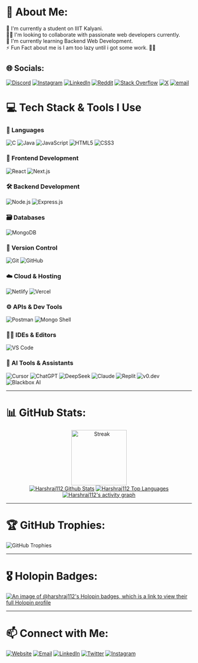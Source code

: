 # 💫 About Me:
🔭 I'm currently a student on IIIT Kalyani.<br>👯‍♂️ I'm looking to collaborate with passionate web developers currently.<br>🍃 I'm currently learning Backend Web Development.<br>⚡️ Fun Fact about me is I am too lazy until i got some work. 🙂🙂


## 🌐 Socials:
[![Discord](https://img.shields.io/badge/Discord-%237289DA.svg?logo=discord&logoColor=white)](https://discord.gg/harsh_roy0293_13363) [![Instagram](https://img.shields.io/badge/Instagram-%23E4405F.svg?logo=Instagram&logoColor=white)](https://instagram.com/https://www.instagram.com/_harsh_roy_112/) [![LinkedIn](https://img.shields.io/badge/LinkedIn-%230077B5.svg?logo=linkedin&logoColor=white)](https://linkedin.com/in/https://www.linkedin.com/in/harshraj112/) [![Reddit](https://img.shields.io/badge/Reddit-%23FF4500.svg?logo=Reddit&logoColor=white)](https://reddit.com/user/https://www.reddit.com/user/ThinConcert9862/) [![Stack Overflow](https://img.shields.io/badge/-Stackoverflow-FE7A16?logo=stack-overflow&logoColor=white)](https://stackoverflow.com/users/https://stackoverflow.com/users/28028953/harsh-raj) [![X](https://img.shields.io/badge/X-black.svg?logo=X&logoColor=white)](https://x.com/https://x.com/HarshRa08880363) [![email](https://img.shields.io/badge/Email-D14836?logo=gmail&logoColor=white)](mailto:harshraj250106@gmail.com) 

# 💻 Tech Stack & Tools I Use

### 🚀 Languages
![C](https://img.shields.io/badge/C-00599C?style=for-the-badge&logo=c&logoColor=white)
![Java](https://img.shields.io/badge/Java-ED8B00?style=for-the-badge&logo=java&logoColor=white)
![JavaScript](https://img.shields.io/badge/JavaScript-F7DF1E?style=for-the-badge&logo=javascript&logoColor=black)
![HTML5](https://img.shields.io/badge/HTML5-E34F26?style=for-the-badge&logo=html5&logoColor=white)
![CSS3](https://img.shields.io/badge/CSS3-1572B6?style=for-the-badge&logo=css3&logoColor=white)

### 🎨 Frontend Development
![React](https://img.shields.io/badge/React-20232A?style=for-the-badge&logo=react&logoColor=61DAFB)
![Next.js](https://img.shields.io/badge/Next.js-000000?style=for-the-badge&logo=nextdotjs&logoColor=white)

### 🛠️ Backend Development
![Node.js](https://img.shields.io/badge/Node.js-339933?style=for-the-badge&logo=nodedotjs&logoColor=white)
![Express.js](https://img.shields.io/badge/Express.js-000000?style=for-the-badge&logo=express&logoColor=white)

### 🗃️ Databases
![MongoDB](https://img.shields.io/badge/MongoDB-47A248?style=for-the-badge&logo=mongodb&logoColor=white)

### 🧰 Version Control
![Git](https://img.shields.io/badge/Git-F05032?style=for-the-badge&logo=git&logoColor=white)
![GitHub](https://img.shields.io/badge/GitHub-181717?style=for-the-badge&logo=github&logoColor=white)

### ☁️ Cloud & Hosting
![Netlify](https://img.shields.io/badge/Netlify-00C7B7?style=for-the-badge&logo=netlify&logoColor=white)
![Vercel](https://img.shields.io/badge/Vercel-000000?style=for-the-badge&logo=vercel&logoColor=white)

### ⚙️ APIs & Dev Tools
![Postman](https://img.shields.io/badge/Postman-FF6C37?style=for-the-badge&logo=postman&logoColor=white)
![Mongo Shell](https://img.shields.io/badge/MongoShell-13AA52?style=for-the-badge&logo=mongodb&logoColor=white)

### 🧑‍💻 IDEs & Editors
![VS Code](https://img.shields.io/badge/VS_Code-007ACC?style=for-the-badge&logo=visual-studio-code&logoColor=white)

### 🤖 AI Tools & Assistants
![Cursor](https://img.shields.io/badge/Cursor_AI-000000?style=for-the-badge&logo=cursor&logoColor=white)
![ChatGPT](https://img.shields.io/badge/ChatGPT-10A37F?style=for-the-badge&logo=openai&logoColor=white)
![DeepSeek](https://img.shields.io/badge/DeepSeek-FF6F00?style=for-the-badge&logo=deepseek&logoColor=white)
![Claude](https://img.shields.io/badge/Claude_AI-FFAE42?style=for-the-badge&logo=anthropic&logoColor=white)
![Replit](https://img.shields.io/badge/Replit-F26207?style=for-the-badge&logo=replit&logoColor=white)
![v0.dev](https://img.shields.io/badge/v0.dev-000000?style=for-the-badge&logo=vercel&logoColor=white)
![Blackbox AI](https://img.shields.io/badge/Blackbox_AI-000000?style=for-the-badge&logo=blackbox&logoColor=white)

---

# 📊 GitHub Stats:

<div align="center">
  <img src="https://github-readme-streak-stats.herokuapp.com/?user=Harshraj112&theme=react&hide_border=true&background=0D1117&stroke=FF6F61&ring=00C4B4" height="150" alt="Streak" />
  <br>
  <a href="https://github.com/Harshraj112/github-readme-stats"><img alt="Harshraj112 Github Stats" src="https://github-readme-stats.vercel.app/api?username=Harshraj112&show_icons=true&count_private=true&theme=react&hide_border=true&bg_color=0D1117" /></a>
  <a href="https://github.com/Harshraj112/github-readme-stats"><img alt="Harshraj112 Top Languages" src="https://github-readme-stats.vercel.app/api/top-langs/?username=Harshraj112&langs_count=8&count_private=true&layout=compact&theme=react&hide_border=true&bg_color=0D1117" /></a>
  <br/>
  <a href="https://github.com/Harshraj112">
    <img alt="Harshraj112's activity graph" src="https://github-readme-activity-graph.vercel.app/graph?username=Harshraj112&theme=react-dark" />
  </a>
</div>

---

# 🏆 **GitHub Trophies:**
![GitHub Trophies](https://github-profile-trophy.vercel.app/?username=Harshraj112&theme=radical)

---

# 🎖️ Holopin Badges:

[![An image of @harshraj112's Holopin badges, which is a link to view their full Holopin profile](https://holopin.me/harshraj112)](https://holopin.io/@harshraj112)

---

# 📫 Connect with Me:

[![Website](https://img.shields.io/badge/Website-000000?style=flat&logo=google-chrome&logoColor=white)](https://portfolio-3o.netlify.app/)
[![Email](https://img.shields.io/badge/Email-D14836?style=flat&logo=gmail&logoColor=white)](mailto:harshraj250106@gmail.com)
[![LinkedIn](https://img.shields.io/badge/LinkedIn-0A66C2?style=flat&logo=linkedin&logoColor=white)](https://www.linkedin.com/in/harshraj112/)
[![Twitter](https://img.shields.io/badge/Twitter-1DA1F2?style=flat&logo=twitter&logoColor=white)](https://x.com/HarshRa08880363)
[![Instagram](https://img.shields.io/badge/Instagram-E4405F?style=flat&logo=instagram&logoColor=white)](https://www.instagram.com/_harsh_roy_112/)

<!---
Harshraj112/Harshraj112 is a ✨ special ✨ repository because its `README.md` (this file) appears on your GitHub profile.
You can click the Preview link to take a look at your changes.
--->
